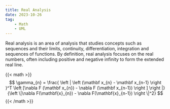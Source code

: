 ```yaml
---
title: Real Analysis
date: 2023-10-26
tag: 
    - Math
    - UML
---
```

Real analysis is an area of analysis that studies concepts such as sequences and their limits, continuity, differentiation, integration and sequences of functions. By definition, real analysis focuses on the real numbers, often including positive and negative infinity to form the extended real line.

{{< math >}}
$$
\gamma_{n} = \frac{ \left | \left (\mathbf x_{n} - \mathbf x_{n-1} \right )^T \left [\nabla F (\mathbf x_{n}) - \nabla F (\mathbf x_{n-1}) \right ] \right |}{\left \|\nabla F(\mathbf{x}_{n}) - \nabla F(\mathbf{x}_{n-1}) \right \|^2}
$$
{{< /math >}}